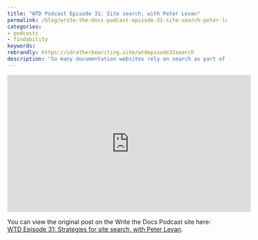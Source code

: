 ```yaml
---
title: "WTD Podcast Episode 31: Site search, with Peter Levan"
permalink: /blog/write-the-docs-podcast-episode-31-site-search-peter-levan/
categories:
- podcasts
- findability
keywords:
rebrandly: https://idratherbewriting.site/wtdepisode31search
description: "So many documentation websites rely on search as part of their information architecture. But what do you actually need to consider if you want to make your site search return answers for users in relevant, efficient ways? Join Peter Levan from Funnelback with regular guests Chris, Jared, and Tom for a talk all about making search work well on your site. Some of the questions discussed include: Why can't you just let Google do the searching and indexing for you? Do you need to pay big money to get a site search tool? How do you make your docs site talk <i>robot</i>?"
---
```


<iframe width="560" height="315" src="https://www.youtube.com/embed/VP0JH6n82ao" frameborder="0" allow="accelerometer; autoplay; encrypted-media; gyroscope; picture-in-picture" allowfullscreen></iframe>

You can view the original post on the Write the Docs Podcast site here: [WTD Episode 31: Strategies for site search, with Peter Levan](https://podcast.writethedocs.org/2020/09/10/episode-31-site-search/).
